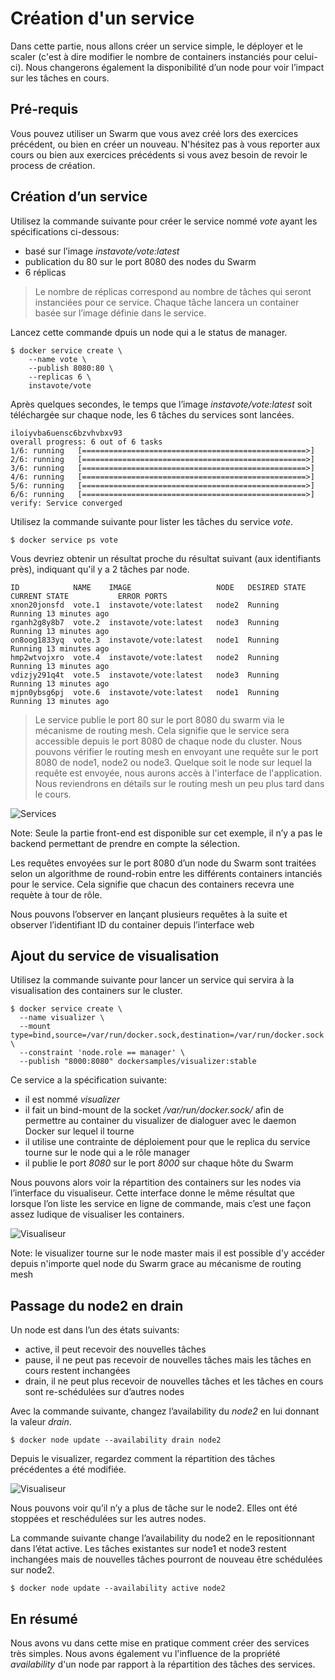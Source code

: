 # Création d'un service

Dans cette partie, nous allons créer un service simple, le déployer et le scaler (c'est à dire modifier le nombre de containers instanciés pour celui-ci). Nous changerons également la disponibilité d’un node pour voir l’impact sur les tâches en cours.

## Pré-requis

Vous pouvez utiliser un Swarm que vous avez créé lors des exercices précédent, ou bien en créer un nouveau. N'hésitez pas à vous reporter aux cours ou bien aux exercices précédents si vous avez besoin de revoir le process de création.

## Création d’un service

Utilisez la commande suivante pour créer le service nommé *vote* ayant les spécifications ci-dessous:
- basé sur l’image *instavote/vote:latest*
- publication du 80 sur le port 8080 des nodes du Swarm
- 6 réplicas

> Le nombre de réplicas correspond au nombre de tâches qui seront instanciées pour ce service. Chaque tâche lancera un container basée sur l’image définie dans le service.

Lancez cette commande dpuis un node qui a le status de manager.

```
$ docker service create \
    --name vote \
    --publish 8080:80 \
    --replicas 6 \
    instavote/vote
```

Après quelques secondes, le temps que l’image *instavote/vote:latest* soit téléchargée sur chaque node, les 6 tâches du services sont lancées.

```
iloiyvba6uensc6bzvhvbxv93
overall progress: 6 out of 6 tasks
1/6: running   [==================================================>]
2/6: running   [==================================================>]
3/6: running   [==================================================>]
4/6: running   [==================================================>]
5/6: running   [==================================================>]
6/6: running   [==================================================>]
verify: Service converged
```

Utilisez la commande suivante pour lister les tâches du service *vote*.

```
$ docker service ps vote
```

Vous devriez obtenir un résultat proche du résultat suivant (aux identifiants près), indiquant qu'il y a 2 tâches par node.

```
ID            NAME    IMAGE                   NODE   DESIRED STATE  CURRENT STATE           ERROR PORTS
xnon20jonsfd  vote.1  instavote/vote:latest   node2  Running        Running 13 minutes ago
rganh2g8y8b7  vote.2  instavote/vote:latest   node3  Running        Running 13 minutes ago             
on8oog1833yq  vote.3  instavote/vote:latest   node1  Running        Running 13 minutes ago             
hmp2wtvojxro  vote.4  instavote/vote:latest   node2  Running        Running 13 minutes ago             
vdizjy291q4t  vote.5  instavote/vote:latest   node3  Running        Running 13 minutes ago             
mjpn0ybsg6pj  vote.6  instavote/vote:latest   node1  Running        Running 13 minutes ago
```

> Le service publie le port 80 sur le port 8080 du swarm via le mécanisme de routing mesh. Cela signifie que le service sera accessible depuis le port 8080 de chaque node du cluster. Nous pouvons vérifier le routing mesh en envoyant une requête sur le port 8080 de node1, node2 ou node3. Quelque soit le node sur lequel la requête est envoyée, nous aurons accès à l'interface de l'application. Nous reviendrons en détails sur le routing mesh un peu plus tard dans le cours.

![Services](./images/services1.png)

Note: Seule la partie front-end est disponible sur cet exemple, il n’y a pas le backend permettant de prendre en compte la sélection.

Les requêtes envoyées sur le port 8080 d’un node du Swarm sont traitées selon un algorithme de round-robin entre les différents containers intanciés pour le service. Cela signifie que chacun des containers recevra une requète à tour de rôle.

Nous pouvons l’observer en lançant plusieurs requêtes à la suite et observer l’identifiant ID du container depuis l’interface web

## Ajout du service de visualisation

Utilisez la commande suivante pour lancer un service qui servira à la visualisation des containers sur le cluster.

```
$ docker service create \
  --name visualizer \
  --mount type=bind,source=/var/run/docker.sock,destination=/var/run/docker.sock \
  --constraint 'node.role == manager' \
  --publish "8000:8080" dockersamples/visualizer:stable
```

Ce service a la spécification suivante:
- il est nommé *visualizer*
- il fait un bind-mount de la socket */var/run/docker.sock/* afin de permettre au container du visualizer de dialoguer avec le daemon Docker sur lequel il tourne
- il utilise une contrainte de déploiement pour que le replica du service tourne sur le node qui a le rôle manager
- il publie le port *8080* sur le port *8000* sur chaque hôte du Swarm

Nous pouvons alors voir la répartition des containers sur les nodes via l’interface du visualiseur. Cette interface donne le même résultat que lorsque l’on liste les service en ligne de commande, mais c’est une façon assez ludique de visualiser les containers.

![Visualiseur](./images/services2.png)

Note: le visualizer tourne sur le node master mais il est possible d'y accéder depuis n'importe quel node du Swarm grace au mécanisme de routing mesh

## Passage du node2 en drain

Un node est dans l’un des états suivants:
- active, il peut recevoir des nouvelles tâches
- pause, il ne peut pas recevoir de nouvelles tâches mais les tâches en cours restent inchangées
- drain, il ne peut plus recevoir de nouvelles tâches et les tâches en cours sont re-schédulées sur d’autres nodes

Avec la commande suivante, changez l’availability du *node2* en lui donnant la valeur *drain*.

```
$ docker node update --availability drain node2    
```

Depuis le visualizer, regardez comment la répartition des tâches précédentes a été modifiée.

![Visualiseur](./images/services3.png)

Nous pouvons voir qu’il n’y a plus de tâche sur le node2. Elles ont été stoppées et reschédulées sur les autres nodes.

La commande suivante change l’availability du node2 en le repositionnant dans l’état active. Les tâches existantes sur node1 et node3 restent inchangées mais de nouvelles tâches pourront de nouveau être schédulées sur node2.

```
$ docker node update --availability active node2
```

## En résumé

Nous avons vu dans cette mise en pratique comment créer des services très simples. Nous avons également vu l'influence de la propriété *availability* d'un node par rapport à la répartition des tâches des services.
